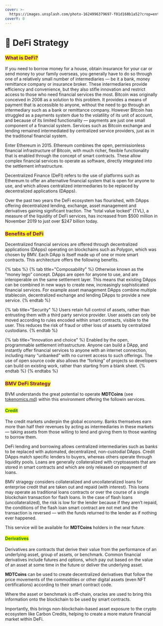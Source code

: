 ```yaml
---
cover: >-
  https://images.unsplash.com/photo-1624996379697-f01d168b1a52?crop=entropy&cs=tinysrgb&fm=jpg&ixid=MnwxOTcwMjR8MHwxfHNlYXJjaHw4fHx0cmFkZXxlbnwwfHx8fDE2NTY5MDk1NDk&ixlib=rb-1.2.1&q=80
coverY: 0
---
```


# 💱 DeFi Strategy

### <mark style="color:purple;">**What is DeFi?**</mark>

If you need to borrow money for a house, obtain insurance for your car or send money to your family overseas, you generally have to do so through one of a relatively small number of intermediaries — be it a bank, money remittance company or insurance broker. These intermediaries provide efficiency and convenience, but they also stifle innovation and restrict access to those who need financial services the most. Bitcoin was originally conceived in 2008 as a solution to this problem. It provides a means of payment that is accessible to anyone, without the need to go through an intermediary such as a bank or remittance company. However Bitcoin has struggled as a payments system due to the volatility of its unit of account, and because of its limited functionality — payments are just one small component of a financial system. Services such as Bitcoin exchange and lending remained intermediated by centralized service providers, just as in the traditional financial system.

Enter Ethereum in 2015. Ethereum combines the open, permissionless financial infrastructure of Bitcoin, with much richer, flexible functionality that is enabled through the concept of smart contracts. These allow complex financial services to operate as software, directly integrated into the settlement infrastructure.

Decentralized Finance (DeFI) refers to the use of platforms such as Ethereum to offer an alternative financial system that is open for anyone to use, and which allows centralized intermediaries to be replaced by decentralized applications (DApps).

Over the past two years the DeFi ecosystem has flourished, with DApps offering decentralized lending, exchange, asset management and derivatives gaining significant traction. The “total value locked” (TVL), a measure of the liquidity of DeFi services, has increased from $500 million in November 2019 to just over $247 billion today.

### <mark style="color:purple;">**Benefits of DeFi**</mark>

Decentralized financial services are offered through decentralized applications (DApps) operating on blockchains such as Polygon, which was chosen by BMV. Each DApp is itself made up of one or more smart contracts. This architecture offers the following benefits.

{% tabs %}
{% tab title="Composability" %}
Otherwise known as the “money lego” concept. DApps are open for anyone to use, and are interoperable on the same settlement layer. This means that existing DApps can be combined in new ways to create new, increasingly sophisticated financial services. For example asset management DApps combine multiple stablecoin, decentralized exchange and lending DApps to provide a new service.
{% endtab %}

{% tab title="Security" %}
Users retain full control of assets, rather than entrusting them with a third party service provider. User assets can only be moved according to rules encoded within smart contracts, visible to the user. This reduces the risk of fraud or other loss of assets by centralized custodians.
{% endtab %}

{% tab title="Innovation and choice" %}
Enabled by the open, programmable settlement infrastructure. Anyone can build a DApp, and instantly offer financial services to anyone with an internet connection, including many “unbanked” with no current access to such offerings. The use of open source code also allows the “forking” of projects so developers can build on existing work, rather than starting from a blank sheet.
{% endtab %}
{% endtabs %}

### <mark style="color:purple;">**BMV DeFi Strategy**</mark>

BVM understands the great potential to operate **MDTCoins** (see [tokenomics.md](tokenomics.md "mention")) within this environment offering the followin services.

#### <mark style="color:green;">**Credit**</mark>

The credit markets underpin the global economy. Banks themselves earn more than half their revenues by acting as intermediaries in these markets — taking assets from those willing to lend and giving them to those wanting to borrow them.

DeFi lending and borrowing allows centralized intermediaries such as banks to be replaced with automated, decentralized, non-custodial DApps. Credit DApps match specific lenders to buyers, whereas others operate through liquidity pools. Loans are generally collateralized with cryptoassets that are stored in smart contracts and which are only released on repayment of loans.

BMV stragegy considers collateralized and uncollateralized loans for enterprise credit that are taken out and repaid (with interest). This loans may operate as traditional loans contracts or over the course of a single blockchain transaction for flash loans. In the case of flash loans (uncollateralized), the risk is low for the lender because if they aren’t repaid, the conditions of the flash loan smart contract are not met and the transaction is reversed — with the funds returned to the lender as if nothing ever happened.

This service will be available for **MDTCoins** holders in the near future.

#### <mark style="color:green;">**Derivatives**</mark>

Derivatives are contracts that derive their value from the performance of an underlying asset, group of assets, or benchmark. Common financial derivatives include futures and options, which pay out based on the value of an asset at some time in the future or deliver the underlying asset.

**MDTCoins** can be used to create decentralized derivatives that follow the price movements of the commodities or other digital assets (even NFT certifications) according to their smart contract code.&#x20;

Where the asset or benchmark is off-chain, oracles are used to bring this information onto the blockchain to be used by smart contracts.

Importantly, this brings non-blockchain-based asset exposure to the crypto ecosystem like Carbon Credits, helping to create a more mature financial market within DeFi.
